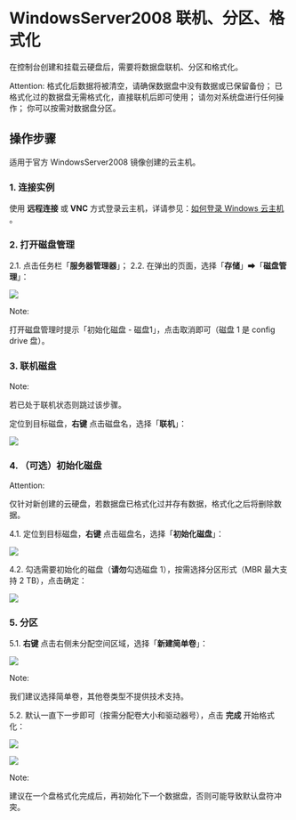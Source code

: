 # WindowsServer2008 联机、分区、格式化

在控制台创建和挂载云硬盘后，需要将数据盘联机、分区和格式化。

<span>Attention:</span>
格式化后数据将被清空，请确保数据盘中没有数据或已保留备份；
已格式化过的数据盘无需格式化，直接联机后即可使用；
请勿对系统盘进行任何操作；
你可以按需对数据盘分区。


## 操作步骤

适用于官方 WindowsServer2008 镜像创建的云主机。

### 1. 连接实例

使用 **远程连接** 或 **VNC** 方式登录云主机，详请参见：[如何登录 Windows 云主机](http://support.c.163.com/md.html#!计算服务/云主机/使用指南/windows主机基本操作.md) 。

### 2. 打开磁盘管理

2.1. 点击任务栏「**服务器管理器**」；
2.2. 在弹出的页面，选择「**存储**」➡「**磁盘管理**」： 

![](../../image/初始化云硬盘-windows2008-磁盘管理.png)

<span>Note:</span><div class="alertContent">打开磁盘管理时提示「初始化磁盘 - 磁盘1」，点击取消即可（磁盘 1 是 config drive 盘）。</div>

### 3. 联机磁盘

<span>Note:</span><div class="alertContent">若已处于联机状态则跳过该步骤。</div>

定位到目标磁盘，**右键** 点击磁盘名，选择「**联机**」：

![](../../image/初始化云硬盘-windows2008-联机.png)

### 4. （可选）初始化磁盘

<span>Attention:</span><div class="alertContent">仅针对新创建的云硬盘，若数据盘已格式化过并存有数据，格式化之后将删除数据。</div>

4.1. 定位到目标磁盘，**右键** 点击磁盘名，选择「**初始化磁盘**」：

![](../../image/初始化云硬盘-windows2008-选择初始化磁盘.png)

4.2. 勾选需要初始化的磁盘（**请勿**勾选磁盘 1），按需选择分区形式（MBR 最大支持 2 TB），点击确定：

![](../../image/初始化云硬盘-windows2008-初始化磁盘.png)

### 5. 分区

5.1. **右键** 点击右侧未分配空间区域，选择「**新建简单卷**」：

![](../../image/初始化云硬盘-windows2008-新建简单卷.png)

<span>Note:</span><div class="alertContent">我们建议选择简单卷，其他卷类型不提供技术支持。</div>

5.2. 默认一直下一步即可（按需分配卷大小和驱动器号），点击 **完成** 开始格式化：

![](../../image/初始化云硬盘-windows2008-新建简单卷开始.png)

![](../../image/初始化云硬盘-windows2012-完成初始化.png)

<span>Note:</span><div class="alertContent">建议在一个盘格式化完成后，再初始化下一个数据盘，否则可能导致默认盘符冲突。</div>





